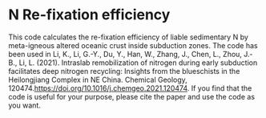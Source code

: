 # N Re-fixation efficiency
This code calculates the re-fixation efficiency of liable sedimentary N by meta-igneous altered oceanic crust inside subduction zones. The code has been used in Li, K., Li, G.-Y., Du, Y., Han, W., Zhang, J., Chen, L., Zhou, J.-B., Li, L. (2021). Intraslab remobilization of nitrogen during early subduction facilitates deep nitrogen recycling: Insights from the blueschists in the Heilongjiang Complex in NE China. Chemical Geology, 120474.https://doi.org/10.1016/j.chemgeo.2021.120474. If you find that the code is useful for your purpose, please cite the paper and use the code as you want.

